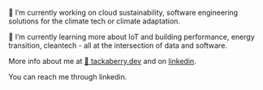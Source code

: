 
🔭 I’m currently working on cloud sustainability, software engineering solutions for the climate tech or climate adaptation. 

🌱 I’m currently learning more about IoT and building performance, energy transition, cleantech - all at the intersection of data and software. 

More info about me at [🌲 tackaberry.dev](https://tackaberry.dev) and on [linkedin](https://www.linkedin.com/in/tackaberry/).

You can reach me through linkedin. 
